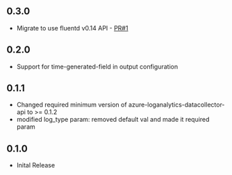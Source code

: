 ## 0.3.0

* Migrate to use fluentd v0.14 API - [PR#1](https://github.com/yokawasa/fluent-plugin-azure-loganalytics/pull/1)

## 0.2.0
* Support for time-generated-field in output configuration

## 0.1.1
* Changed required minimum version of azure-loganalytics-datacollector-api to >= 0.1.2
* modified log_type param: removed default val and made it required param

## 0.1.0

* Inital Release

